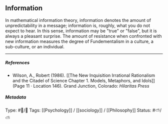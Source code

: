 ## Information  # 

In mathematical information theory, information denotes the amount of unpredictability in a message; information is, roughly, what you do not expect to hear. In this sense, information may be "true" or "false", but it is always a pleasant surprise. The amount of resistance when confronted with new information measures the degree of Fundementalism in a culture, a sub-culture, or an individual.

___

##### References

- Wilson, A., Robert (1986). [[The New Inquisition Irrational Rationalism and the Citadel of Science Chapter 1. Models, Metaphors, and Idols]] (Page 11 · Location 146). Grand Junction, Colorado: _Hilaritas Press_

##### Metadata

Type: #🔵/🔵 
Tags: [[Psychology]] / [[sociology]] / [[Philosophy]]
Status: #⛅️/⛅️ 